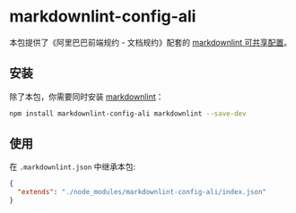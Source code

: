 # markdownlint-config-ali

本包提供了《阿里巴巴前端规约 - 文档规约》配套的 [markdownlint 可共享配置](https://www.npmjs.com/package/markdownlint#optionsconfig)。

## 安装

除了本包，你需要同时安装 [markdownlint](https://www.npmjs.com/package/markdownlint)：

```bash
npm install markdownlint-config-ali markdownlint --save-dev
```

## 使用

在 `.markdownlint.json` 中继承本包:

```json
{
  "extends": "./node_modules/markdownlint-config-ali/index.json"
}
```

